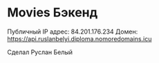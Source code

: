 # Movies Бэкенд

Публичный IP адрес: 84.201.176.234
Домен: https://api.ruslanbelyi.diploma.nomoredomains.icu

Сделал Руслан Белый
